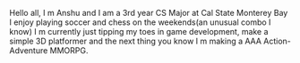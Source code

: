Hello all, I m Anshu and I am a 3rd year CS Major at Cal State Monterey Bay
I enjoy playing soccer and chess on the weekends(an unusual combo I know)
I m currently just tipping my toes in game development, make a simple 3D platformer and the next thing you know I m making a AAA  Action-Adventure MMORPG.

